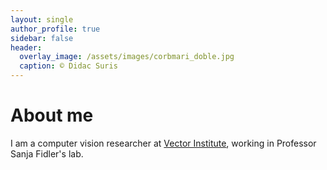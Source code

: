 ```yaml
---
layout: single
author_profile: true
sidebar: false
header:
  overlay_image: /assets/images/corbmari_doble.jpg
  caption: © Didac Suris
---
```

<h1>About me</h1>
<p>I am a computer vision researcher at <a href="https://vectorinstitute.ai/">Vector Institute</a>, working in Professor Sanja Fidler's lab.</p>

